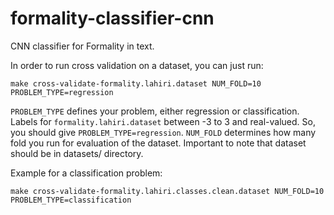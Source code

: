 # formality-classifier-cnn
CNN classifier for Formality in text.

In order to run cross validation on a dataset, you can just run:

```
make cross-validate-formality.lahiri.dataset NUM_FOLD=10 PROBLEM_TYPE=regression
```

`PROBLEM_TYPE` defines your problem, either regression or classification. Labels for `formality.lahiri.dataset` between -3 to 3 and real-valued. So, you should give `PROBLEM_TYPE=regression`.
`NUM_FOLD` determines how many fold you run for evaluation of the dataset. Important to note that dataset should be in datasets/ directory.

Example for a classification problem:

```
make cross-validate-formality.lahiri.classes.clean.dataset NUM_FOLD=10 PROBLEM_TYPE=classification
```
